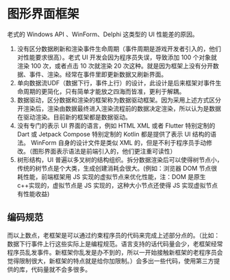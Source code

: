 # 图形界面框架

老式的 Windows API 、WinForm、Delphi 这类型的 UI 性能差的原因。

1. 没有区分数据刷新和渲染事件生命周期（事件周期是游戏开发者引入的，他们对性能要求很高）。老式 UI 开发会因为程序员失误，导致添加 100 个对象就渲染 100 次，或者点击 10 次就渲染 20 次这种。就是因为框架上没有分开数据、事件、渲染。经常在事件里即更新数据又刷新界面。
2. 单向数据流UDF（数据下行，事件上行）的设计，此设计是后来框架对事件生命周期的更简化，只有简单才能放之四海而皆准，更利于解耦。
3. 数据驱动，区分数据和渲染的框架称为数据驱动框架。因为采用上述方式区分开渲染后，渲染由数据最终进入渲染流程前的数据决定渲染，所以认为是数据在驱动渲染。目前新的框架都是数据驱动。
4. 没有专门的表示 UI 界面的语言，例如 HTML XML 或者 Flutter 特别定制的 Dart 或 Jetpack Compose 特别定制的 Kotlin 都是提供了表示 UI 结构的语法。 WinForm 自身的设计文件是类似 XML 的，但是不利于程序员手动修改。（图形界面表示语法是前端引入的，他们更注重可读性）
5. 树形结构，UI 普遍以多叉树的结构组织。拆分数据渲染后可以使得树节点小，传统的树节点是个大类，生成创建消耗会很大。(例如：浏览器 DOM 节点很耗性能，前端框架用 JS 实现的虚拟节点来优化性能，注：DOM 是原生c++实现的，虚拟节点是 JS 实现的，这种大小节点还使得 JS 实现虚拟节点有性能收益)

## 编码规范

而以上数点，老框架是可以通过约束程序员的代码来完成上述部分点的。（比如：数据下行事件上行这些实际上是编程规范。语言支持的话代码量会少，老框架经常程序员乱发事件。新框架你乱发是办不到的，所以一开始接触新框架的老程序员会觉得限制很大，新框架的特点就是给你加限制。）会多出一些代码，使用第三方提供的库，代码量就不会多很多。
